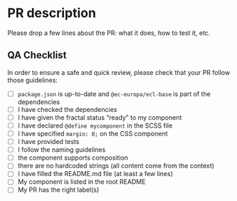 # PR description

Please drop a few lines about the PR: what it does, how to test it, etc.

## QA Checklist

In order to ensure a safe and quick review, please check that your PR follow those guidelines:

- [ ] `package.json` is up-to-date and `@ec-europa/ecl-base` is part of the dependencies
- [ ] I have checked the dependencies
- [ ] I have given the fractal status “ready” to my component
- [ ] I have declared `@define mycomponent` in the SCSS file
- [ ] I have specified `margin: 0;` on the CSS component
- [ ] I have provided tests
- [ ] I follow the naming guidelines
- [ ] the component supports composition
- [ ] there are no hardcoded strings (all content come from the context)
- [ ] I have filled the README.md file (at least a few lines)
- [ ] My component is listed in the root README
- [ ] My PR has the right label(s)
